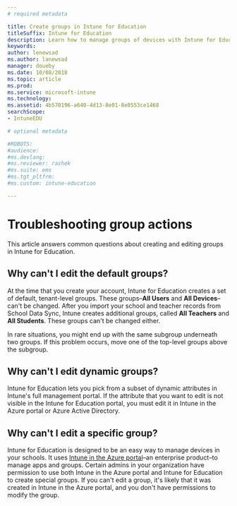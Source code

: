 ```yaml
---
# required metadata

title: Create groups in Intune for Education
titleSuffix: Intune for Education
description: Learn how to manage groups of devices with Intune for Education.
keywords:
author: lenewsad
ms.author: lanewsad
manager: doueby
ms.date: 10/08/2018
ms.topic: article
ms.prod:
ms.service: microsoft-intune
ms.technology:
ms.assetid: 4b570196-a640-4d13-8e01-8e8553ce1468
searchScope:
- IntuneEDU

# optional metadata

#ROBOTS:
#audience:
#ms.devlang:
#ms.reviewer: rashok
#ms.suite: ems
#ms.tgt_pltfrm:
#ms.custom: intune-education

---
```


# Troubleshooting group actions

This article answers common questions about creating and editing groups in Intune for Education.

## Why can't I edit the default groups?

At the time that you create your account, Intune for Education creates a set of default, tenant-level groups. These groups&ndash;**All Users** and **All Devices**&ndash;can't be changed. After you import your school and teacher records from School Data Sync, Intune creates additional groups, called **All Teachers** and **All Students**. These groups can't be changed either.

In rare situations, you might end up with the same subgroup underneath two groups. If this problem occurs, move one of the top-level groups above the subgroup.

## Why can't I edit dynamic groups?

Intune for Education lets you pick from a subset of dynamic attributes in Intune's full management portal. If the attribute that you want to edit is not visible in the Intune for Education portal, you must edit it in Intune in the Azure portal or Azure Active Directory.

## Why can't I edit a specific group?  

Intune for Education is designed to be an easy way to manage devices in your schools. It uses [Intune in the Azure portal](https://docs.microsoft.com/intune/what-is-intune)&ndash;an enterprise product&ndash;to manage apps and groups. Certain admins in your organization have permission to use both Intune in the Azure portal and Intune for Education to create special groups. If you can't edit a group, it's likely that it was created in Intune in the Azure portal, and you don't have permissions to modify the group.  
